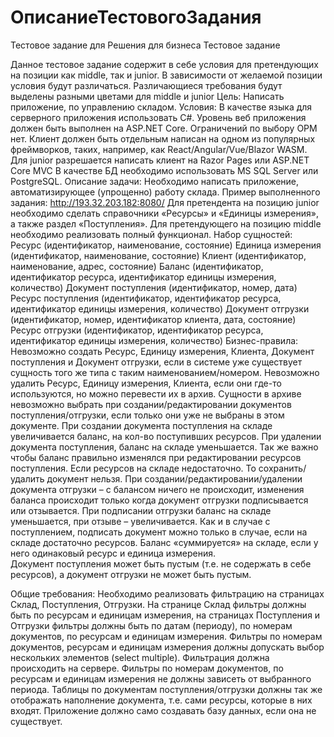 # ОписаниеТестовогоЗадания
Тестовое задание для Решения для бизнеса
Тестовое задание

Данное тестовое задание содержит в себе условия для претендующих на позиции как middle, так и junior. В зависимости от желаемой позиции условия будут различаться. Различающиеся требования будут выделены разными цветами для middle и junior
Цель: 
Написать приложение, по управлению складом.
Условия:
В качестве языка для серверного приложения использовать C#.
Уровень веб приложения должен быть выполнен на ASP.NET Core.
Ограничений по выбору ОРМ нет.
Клиент должен быть отдельным написан на одном из популярных фреймворков, таких, например, как React/Angular/Vue/Blazor WASM. Для junior разрешается написать клиент на Razor Pages или ASP.NET Core MVC
В качестве БД необходимо использовать MS SQL Server или PostgreSQL.
Описание задачи:
Необходимо написать приложение, автоматизирующее (упрощенно) работу склада.
Пример выполненного задания: http://193.32.203.182:8080/
Для претендента на позицию junior необходимо сделать справочники «Ресурсы» и «Единицы измерения», а также раздел «Поступления».
Для претендующего на позицию middle необходимо реализовать полный функционал.
Набор сущностей:
Ресурс (идентификатор, наименование, состояние)
Единица измерения (идентификатор, наименование, состояние)
Клиент (идентификатор, наименование, адрес, состояние)
Баланс (идентификатор, идентификатор ресурса, идентификатор единицы измерения, количество)
Документ поступления (идентификатор, номер, дата)
Ресурс поступления (идентификатор, идентификатор ресурса, идентификатор единицы измерения, количество)
Документ отгрузки (идентификатор, номер, идентификатор клиента, дата, состояние)
Ресурс отгрузки (идентификатор, идентификатор ресурса, идентификатор единицы измерения, количество)
Бизнес-правила:
Невозможно создать Ресурс, Единицу измерения, Клиента, Документ поступления и Документ отгрузки, если в системе уже существует сущность того же типа с таким наименованием/номером.
Невозможно удалить Ресурс, Единицу измерения, Клиента, если они где-то используются, но можно перевести их в архив. Сущности в архиве невозможно выбрать при создании/редактировании документов поступления/отгрузки, если только они уже не выбраны в этом документе.
При создании документа поступления на складе увеличивается баланс, на кол-во поступивших ресурсов. При удалении документа поступления, баланс на складе уменьшается. Так же важно чтобы баланс правильно изменялся при редактировании ресурсов поступления. Если ресурсов на складе недостаточно. То сохранить/удалить документ нельзя.
При создании/редактировании/удалении документа отгрузки – с балансом ничего не происходит, изменения баланса происходит только когда документ отгрузки подписывается или отзывается. При подписании отгрузки баланс на складе уменьшается, при отзыве – увеличивается. Как и в случае с поступлением, подписать документ можно только в случае, если на складе достаточно ресурсов. 
Баланс «суммируется» на складе, если у него одинаковый ресурс и единица измерения.  
Документ поступления может быть пустым (т.е. не содержать в себе ресурсов), а документ отгрузки не может быть пустым. 

Общие требования:
Необходимо реализовать фильтрацию на страницах Склад, Поступления, Отгрузки. На странице Склад фильтры должны быть по ресурсам и единицам измерения, на страницах Поступления и Отгрузки фильтры должны быть по датам (периоду), по номерам документов, по ресурсам и единицам измерения. Фильтры по номерам документов, ресурсам и единицам измерения должны допускать выбор нескольких элементов (select multiple). Фильтрация должна происходить на сервере. Фильтры по номерам документов, по ресурсам и единицам измерения не должны зависеть от выбранного периода. 
Таблицы по документам поступления/отгрузки должны так же отображать наполнение документа, т.е. сами ресурсы, которые в них входят.
Приложение должно само создавать базу данных, если она не существует.

